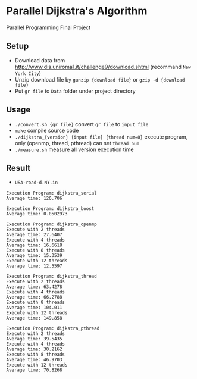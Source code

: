 # Parallel Dijkstra's Algorithm
Parallel Programming Final Project

## Setup
- Download data from http://www.dis.uniroma1.it/challenge9/download.shtml (recommand `New York City`)
- Unzip download file by `gunzip {download file}` or `gzip -d {download file}`
- Put `gr file` to `Data` folder under project directory

## Usage
- `./convert.sh {gr file}` convert `gr file` to `input file`
- `make` compile source code
- `./dijkstra_{version} {input file} {thread num=8}` execute program, only (openmp, thread, pthread) can set `thread num`
- `./measure.sh` measure all version execution time

## Result
- `USA-road-d.NY.in`
```
Execution Program: dijkstra_serial
Average time: 126.706

Execution Program: dijkstra_boost
Average time: 0.0502973

Execution Program: dijkstra_openmp
Execute with 2 threads
Average time: 27.6407
Execute with 4 threads
Average time: 16.6618
Execute with 8 threads
Average time: 15.3539
Execute with 12 threads
Average time: 12.5597

Execution Program: dijkstra_thread
Execute with 2 threads
Average time: 63.4278
Execute with 4 threads
Average time: 66.2788
Execute with 8 threads
Average time: 104.011
Execute with 12 threads
Average time: 149.858

Execution Program: dijkstra_pthread
Execute with 2 threads
Average time: 39.5435
Execute with 4 threads
Average time: 30.2162
Execute with 8 threads
Average time: 46.9703
Execute with 12 threads
Average time: 70.8268
```